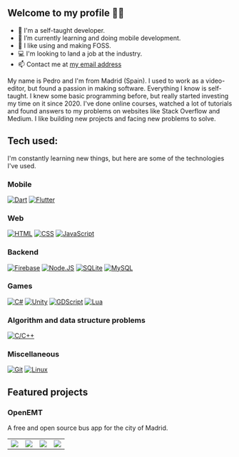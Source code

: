 ## Welcome to my profile 👋🏻

- 📖 I'm a self-taught developer.
- 🌱 I’m currently learning and doing mobile development.
- 👾 I like using and making FOSS.
- 💻 I'm looking to land a job at the industry.
- 📫 Contact me at [my email address](mailto:pedro_eisman@hotmail.com)

My name is Pedro and I'm from Madrid (Spain).
I used to work as a video-editor, but found a passion in making software.
Everything I know is self-taught. I knew some basic programming before, but really started investing my time on it since 2020. I've done online courses, watched a lot of tutorials and found answers to my problems on websites like Stack Overflow and Medium.
I like building new projects and facing new problems to solve.

## Tech used:
I'm constantly learning new things, but here are some of the technologies I've used.

### Mobile
[![Dart](https://img.shields.io/badge/Dart-0083ff?style=for-the-badge&logo=dart&logoColor=white&labelColor=101010)](#)
[![Flutter](https://img.shields.io/badge/Flutter-00b2ff?style=for-the-badge&logo=flutter&logoColor=white&labelColor=101010)](#)

### Web
[![HTML](https://img.shields.io/badge/HTML-e48144?style=for-the-badge&logo=html5&logoColor=white&labelColor=101010)](#)
[![CSS](https://img.shields.io/badge/CSS-016ebc?style=for-the-badge&logo=css3&logoColor=white&labelColor=101010)](#)
[![JavaScript](https://img.shields.io/badge/JavaScript-FFCA28?style=for-the-badge&logo=javascript&logoColor=white&labelColor=101010)](#)

### Backend
[![Firebase](https://img.shields.io/badge/Firebase-ffb200?style=for-the-badge&logo=firebase&logoColor=white&labelColor=101010)](#)
[![Node.JS](https://img.shields.io/badge/Node.JS-339933?style=for-the-badge&logo=node.js&logoColor=white&labelColor=101010)](#)
[![SQLite](https://img.shields.io/badge/SQLite-4479A1?style=for-the-badge&logo=sqlite&logoColor=white&labelColor=101010)](#)
[![MySQL](https://img.shields.io/badge/MySQL-4479A1?style=for-the-badge&logo=mysql&logoColor=white&labelColor=101010)](#)

### Games
[![C#](https://img.shields.io/badge/C%23-5d01c6?style=for-the-badge&logo=csharp&logoColor=white&labelColor=101010)](#)
[![Unity](https://img.shields.io/badge/Unity-161616?style=for-the-badge&logo=unity&logoColor=white&labelColor=101010)](#)
[![GDScript](https://img.shields.io/badge/GDScript-016ebc?style=for-the-badge&logo=godotengine&logoColor=white&labelColor=101010)](#)
[![Lua](https://img.shields.io/badge/Lua-016ebc?style=for-the-badge&logo=lua&logoColor=white&labelColor=101010)](#)

### Algorithm and data structure problems
[![C/C++](https://img.shields.io/badge/C/C++-016ebc?style=for-the-badge&logo=cplusplus&logoColor=white&labelColor=101010)](#)

### Miscellaneous
[![Git](https://img.shields.io/badge/Git-ea6010?style=for-the-badge&logo=git&logoColor=white&labelColor=101010)](#)
[![Linux](https://img.shields.io/badge/Linux-eacd10?style=for-the-badge&logo=linux&logoColor=white&labelColor=101010)](#)

## Featured projects
### OpenEMT
A free and open source bus app for the city of Madrid.
<table>
  <tr>
    <td>
      <img src="https://user-images.githubusercontent.com/33253306/140313534-197e4a1b-992b-4974-b6ad-2b81173b24ef.png">
    </td>
    <td>
      <img src="https://user-images.githubusercontent.com/33253306/140313542-c27857b7-3871-4436-beb2-29e38cbfb7c3.png">
    </td>
    <td>
      <img src="https://user-images.githubusercontent.com/33253306/140313561-1c35f142-1988-4c18-9962-0efe1903bdf0.png">
    </td>
    <td>
      <img src="https://user-images.githubusercontent.com/33253306/140313569-41d4e0cd-bda4-4700-8fdb-3847c176c650.png">
    </td>
 </tr> 
</table>
